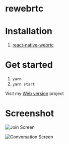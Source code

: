 # rewebrtc

# Installation
1. [react-native-webrtc](https://github.com/oney/react-native-webrtc#react-native-webrtc-1)

# Get started

1. `yarn`
2. `yarn start`

Visit my [Web version](https://github.com/thoqbk/rewebrtc-server) project

# Screenshot

![Join Screen](https://github.com/thoqbk/rewebrtc/blob/master/image/IMG_0430.PNG)

![Conversation Screen](https://github.com/thoqbk/rewebrtc/blob/master/image/IMG_0429.PNG)
